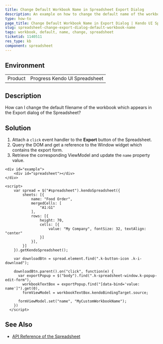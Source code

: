 ```yaml
---
title: Change Default Workbook Name in Spreadsheet Export Dialog
description: An example on how to change the default name of the workbook in the export dialog of the Kendo UI Spreadsheet.
type: how-to
page_title: Change Default Workbook Name in Export Dialog | Kendo UI Spreadsheet
slug: spreadsheet-change-export-dialog-default-workbook-name
tags: workbook, default, name, change, spreadsheet
ticketid: 1140511
res_type: kb
component: spreadsheet
---
```


## Environment

<table>
 <tr>
  <td>Product</td>
  <td>Progress Kendo UI Spreadsheet</td>
 </tr>
</table>


## Description

How can I change the default filename of the workbook which appears in the Export dialog of the Spreadsheet?

## Solution

1. Attach a `click` event handler to the **Export** button of the Spreadsheet.
1. Query the DOM and get a reference to the Window widget which contains the export form.
1. Retrieve the corresponding ViewModel and update the `name` property value.

```dojo
<div id="example">
    <div id="spreadsheet"></div>
</div>

<script>
    var spread = $("#spreadsheet").kendoSpreadsheet({
        sheets: [{
            name: "Food Order",
            mergedCells: [
                "A1:G1"
            ],
            rows: [{
                height: 70,
                cells: [{
                    value: "My Company", fontSize: 32, textAlign: "center"
                }]
            }],
        }]
    }).getKendoSpreadsheet();

    var downloadBtn = spread.element.find(".k-button-icon .k-i-download");

    downloadBtn.parent().on("click", function(e) {
      var exportPopup = $("body").find(".k-spreadsheet-window.k-popup-edit-form"),
        workbookTextBox = exportPopup.find("[data-bind='value: name']").get(0),
        formViewModel = workbookTextBox.kendoBindingTarget.source;

      formViewModel.set("name", "MyCustomWorkbookName");
    })
  </script>
```

## See Also

* [API Reference of the Spreadsheet](http://docs.telerik.com/kendo-ui/api/javascript/ui/spreadsheet)
